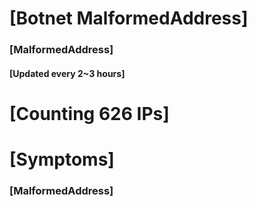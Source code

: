 # [Botnet MalformedAddress]
### [MalformedAddress]
#### [Updated every 2~3 hours]

# [Counting 626 IPs]

# [Symptoms] 
###   [MalformedAddress]
